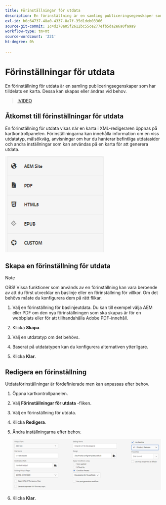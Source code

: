 ```yaml
---
title: Förinställningar för utdata
description: En förinställning är en samling publiceringsegenskaper som har tilldelats en karta
exl-id: b0c64737-48a0-4337-8a7f-35d1deb03366
source-git-commit: 1c4d278a05f2612bc55ce277efb5da2e6a0fa9a9
workflow-type: tm+mt
source-wordcount: '221'
ht-degree: 0%

---
```


# Förinställningar för utdata

En förinställning för utdata är en samling publiceringsegenskaper som har tilldelats en karta. Dessa kan skapas eller ändras vid behov.

>[!VIDEO](https://video.tv.adobe.com/v/338989?quality=12&learn=on)

## Åtkomst till förinställningar för utdata

En förinställning för utdata visas när en karta i XML-redigeraren öppnas på kartkontrollpanelen. Förinställningarna kan innehålla information om en viss utdatatyp, målsökväg, anvisningar om hur du hanterar befintliga utdatasidor och andra inställningar som kan användas på en karta för att generera utdata.

![Access-Output-Presets](images/access-output-presets.png)

## Skapa en förinställning för utdata

>[!NOTE]
>
>OBS! Vissa funktioner som används av en förinställning kan vara beroende av att du först utvecklar en baslinje eller en förinställning för villkor. Om det behövs måste du konfigurera dem på rätt flikar.

1. Välj en förinställning för baslinjeutdata. Du kan till exempel välja AEM eller PDF om den nya förinställningen som ska skapas är för en webbplats eller för att tillhandahålla Adobe PDF-innehåll.

2. Klicka **Skapa**.

3. Välj en utdatatyp om det behövs.

4. Baserat på utdatatypen kan du konfigurera alternativen ytterligare.

5. Klicka **Klar**.

## Redigera en förinställning

Utdataförinställningar är fördefinierade men kan anpassas efter behov.

1. Öppna kartkontrollpanelen.

2. Välj **Förinställningar för utdata** -fliken.

3. Välj en förinställning för utdata.

4. Klicka **Redigera**.

5. Ändra inställningarna efter behov.

   ![Redigera-Utdata-Förinställning](images/edit-output-preset.png)

6. Klicka **Klar**.
